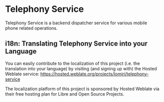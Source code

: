 # Telephony Service

Telephony Service is a backend dispatcher service for various mobile
phone related operations.

## i18n: Translating Telephony Service into your Language

You can easily contribute to the localization of this project (i.e. the
translation into your language) by visiting (and signing up with) the
Hosted Weblate service:
https://hosted.weblate.org/projects/lomiri/telephony-service

The localization platform of this project is sponsored by Hosted Weblate
via their free hosting plan for Libre and Open Source Projects.
